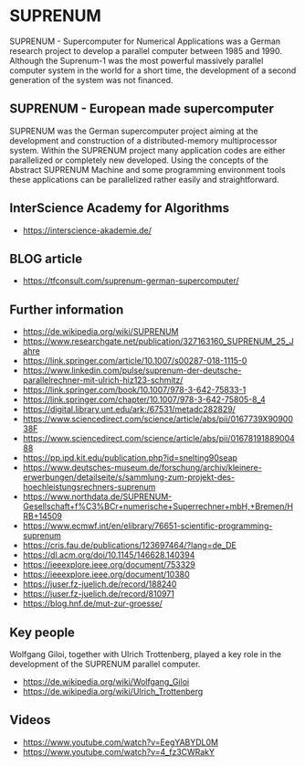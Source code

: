 # SUPRENUM
SUPRENUM - Supercomputer for Numerical Applications was a German research project to develop a parallel computer between 1985 and 1990. Although the Suprenum-1 was the most powerful massively parallel computer system in the world for a short time, the development of a second generation of the system was not financed.

## SUPRENUM - European made supercomputer
SUPRENUM was the German supercomputer project aiming at the development and construction of a distributed-memory multiprocessor system. Within the SUPRENUM project many application codes are either parallelized or completely new developed. Using the concepts of the Abstract SUPRENUM Machine and some programming environment tools these applications can be parallelized rather easily and straightforward.

## InterScience Academy for Algorithms 
- https://interscience-akademie.de/

## BLOG article
- https://tfconsult.com/suprenum-german-supercomputer/

## Further information
- https://de.wikipedia.org/wiki/SUPRENUM
- https://www.researchgate.net/publication/327163160_SUPRENUM_25_Jahre
- https://link.springer.com/article/10.1007/s00287-018-1115-0
- https://www.linkedin.com/pulse/suprenum-der-deutsche-parallelrechner-mit-ulrich-hiz123-schmitz/
- https://link.springer.com/book/10.1007/978-3-642-75833-1
- https://link.springer.com/chapter/10.1007/978-3-642-75805-8_4
- https://digital.library.unt.edu/ark:/67531/metadc282829/
- https://www.sciencedirect.com/science/article/abs/pii/0167739X9090038F
- https://www.sciencedirect.com/science/article/abs/pii/0167819188900488
- https://pp.ipd.kit.edu/publication.php?id=snelting90seap
- https://www.deutsches-museum.de/forschung/archiv/kleinere-erwerbungen/detailseite/s/sammlung-zum-projekt-des-hoechleistungsrechners-suprenum
- https://www.northdata.de/SUPRENUM-Gesellschaft+f%C3%BCr+numerische+Superrechner+mbH,+Bremen/HRB+14509
- https://www.ecmwf.int/en/elibrary/76651-scientific-programming-suprenum
- https://cris.fau.de/publications/123697464/?lang=de_DE
- https://dl.acm.org/doi/10.1145/146628.140394
- https://ieeexplore.ieee.org/document/753329
- https://ieeexplore.ieee.org/document/10380
- https://juser.fz-juelich.de/record/188240
- https://juser.fz-juelich.de/record/810971
- https://blog.hnf.de/mut-zur-groesse/

## Key people
Wolfgang Giloi, together with Ulrich Trottenberg, played a key role in the development of the SUPRENUM parallel computer.
- https://de.wikipedia.org/wiki/Wolfgang_Giloi
- https://de.wikipedia.org/wiki/Ulrich_Trottenberg

## Videos
- https://www.youtube.com/watch?v=EegYABYDL0M
- https://www.youtube.com/watch?v=4_fz3CWRakY

